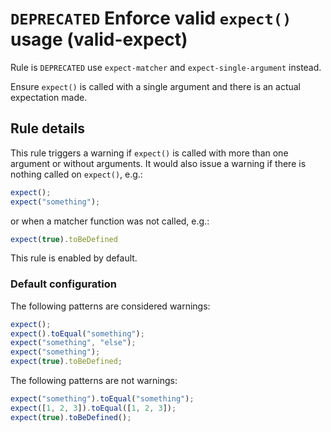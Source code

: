 # `DEPRECATED` Enforce valid `expect()` usage (valid-expect)
Rule is `DEPRECATED` use `expect-matcher` and `expect-single-argument` instead.

Ensure `expect()` is called with a single argument and there is an actual expectation made.

## Rule details

This rule triggers a warning if `expect()` is called with more than one argument or without arguments.
It would also issue a warning if there is nothing called on `expect()`, e.g.:

```js
expect();
expect("something");
```

or when a matcher function was not called, e.g.:

```js
expect(true).toBeDefined
```

This rule is enabled by default.

### Default configuration

The following patterns are considered warnings:

```js
expect();
expect().toEqual("something");
expect("something", "else");
expect("something");
expect(true).toBeDefined;
```

The following patterns are not warnings:

```js
expect("something").toEqual("something");
expect([1, 2, 3]).toEqual([1, 2, 3]);
expect(true).toBeDefined();
```
